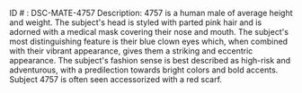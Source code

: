 ID # : DSC-MATE-4757
Description: 4757 is a human male of average height and weight. The subject's head is styled with parted pink hair and is adorned with a medical mask covering their nose and mouth. The subject's most distinguishing feature is their blue clown eyes which, when combined with their vibrant appearance, gives them a striking and eccentric appearance. The subject's fashion sense is best described as high-risk and adventurous, with a predilection towards bright colors and bold accents. Subject 4757 is often seen accessorized with a red scarf.